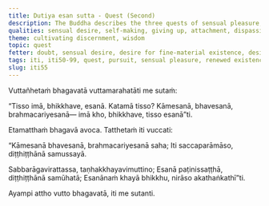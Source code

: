 ```yaml
---
title: Dutiya esan sutta - Quest (Second)
description: The Buddha describes the three quests of sensual pleasure, renewed existence, and spiritual life as the result of holding tight to the thought 'This is the truth' and the accumulation of bases for views.
qualities: sensual desire, self-making, giving up, attachment, dispassion, quenching, ending
theme: cultivating discernment, wisdom
topic: quest
fetter: doubt, sensual desire, desire for fine-material existence, desire for immaterial existence, ignorance
tags: iti, iti50-99, quest, pursuit, sensual pleasure, renewed existence, spiritual life, cessation, cease, desireless, fulfilled, without doubt, buddha
slug: iti55
---
```


Vuttañhetaṁ bhagavatā vuttamarahatāti me sutaṁ:

“Tisso imā, bhikkhave, esanā. Katamā tisso? Kāmesanā, bhavesanā, brahmacariyesanā— imā kho, bhikkhave, tisso esanā”ti.

Etamatthaṁ bhagavā avoca. Tatthetaṁ iti vuccati:

“Kāmesanā bhavesanā,
brahmacariyesanā saha;
Iti saccaparāmāso,
diṭṭhiṭṭhānā samussayā.

Sabbarāgavirattassa,
taṇhakkhayavimuttino;
Esanā paṭinissaṭṭhā,
diṭṭhiṭṭhānā samūhatā;
Esanānaṁ khayā bhikkhu,
nirāso akathaṅkathī”ti.

Ayampi attho vutto bhagavatā, iti me sutanti.
